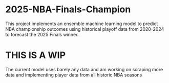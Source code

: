# 2025-NBA-Finals-Champion
This project implements an ensemble machine learning model to predict NBA championship outcomes using historical playoff data from 2020-2024 to forecast the 2025 Finals winner.

# THIS IS A WIP
The current model uses barely any data and am working on scraping more data and implementing player data from all historic NBA seasons
